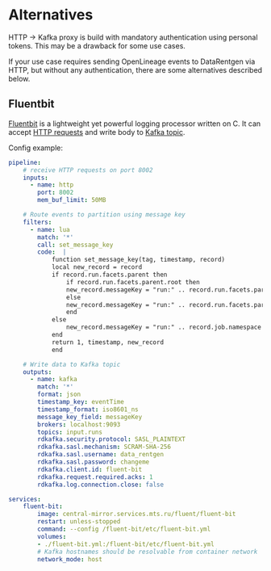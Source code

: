 <a id="http2kafka-alternatives"></a>

# Alternatives

HTTP → Kafka proxy is build with mandatory authentication using personal tokens. This may be a drawback for some use cases.

If your use case requires sending OpenLineage events to DataRentgen via HTTP, but without any authentication, there are some alternatives described below.

## Fluentbit

[Fluentbit](https://fluentbit.io/) is a lightweight yet powerful logging processor written on C.
It can accept [HTTP requests](https://docs.fluentbit.io/manual/data-pipeline/inputs/http) and write body to [Kafka topic](https://docs.fluentbit.io/manual/data-pipeline/outputs/kafka).

Config example:

```yaml
pipeline:
    # receive HTTP requests on port 8002
    inputs:
      - name: http
        port: 8002
        mem_buf_limit: 50MB

    # Route events to partition using message key
    filters:
      - name: lua
        match: '*'
        call: set_message_key
        code:  |
            function set_message_key(tag, timestamp, record)
            local new_record = record
            if record.run.facets.parent then
                if record.run.facets.parent.root then
                new_record.messageKey = "run:" .. record.run.facets.parent.root.job.namespace .. "/" .. record.run.facets.parent.root.job.name
                else
                new_record.messageKey = "run:" .. record.run.facets.parent.job.namespace .. "/" .. record.run.facets.parent.job.name
                end
            else
                new_record.messageKey = "run:" .. record.job.namespace .. "/" .. record.job.name
            end
            return 1, timestamp, new_record
            end

    # Write data to Kafka topic
    outputs:
      - name: kafka
        match: '*'
        format: json
        timestamp_key: eventTime
        timestamp_format: iso8601_ns
        message_key_field: messageKey
        brokers: localhost:9093
        topics: input.runs
        rdkafka.security.protocol: SASL_PLAINTEXT
        rdkafka.sasl.mechanism: SCRAM-SHA-256
        rdkafka.sasl.username: data_rentgen
        rdkafka.sasl.password: changeme
        rdkafka.client.id: fluent-bit
        rdkafka.request.required.acks: 1
        rdkafka.log.connection.close: false
```

```yaml
services:
    fluent-bit:
        image: central-mirror.services.mts.ru/fluent/fluent-bit
        restart: unless-stopped
        command: --config /fluent-bit/etc/fluent-bit.yml
        volumes:
        - ./fluent-bit.yml:/fluent-bit/etc/fluent-bit.yml
        # Kafka hostnames should be resolvable from container network
        network_mode: host
```
